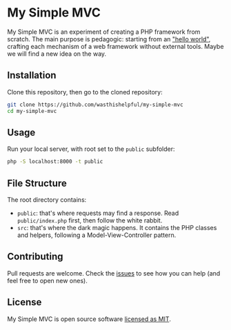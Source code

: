 # My Simple MVC

My Simple MVC is an experiment of creating a PHP framework from scratch. The main purpose is pedagogic: starting from an ["hello world"](https://github.com/wasthishelpful/my-simple-mvc/commit/59d8bbeb1f7d02899c0e7bfe08325a405a039abf), crafting each mechanism of a web framework without external tools. Maybe we will find a new idea on the way.

## Installation

Clone this repository, then go to the cloned repository:

```bash
git clone https://github.com/wasthishelpful/my-simple-mvc
cd my-simple-mvc
```

## Usage

Run your local server, with root set to the `public` subfolder:

```bash
php -S localhost:8000 -t public
```

## File Structure

The root directory contains:

* `public`: that's where requests may find a response. Read `public/index.php` first, then follow the white rabbit.
* `src`: that's where the dark magic happens. It contains the PHP classes and helpers, following a Model-View-Controller pattern.

## Contributing

Pull requests are welcome. Check the [issues](https://github.com/wasthishelpful/my-simple-mvc/issues) to see how you can help (and feel free to open new ones).

## License

My Simple MVC is open source software [licensed as MIT](LICENSE.md).
